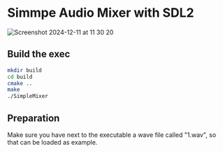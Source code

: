 # Simmpe Audio Mixer with SDL2
![Screenshot 2024-12-11 at 11 30 20](https://github.com/user-attachments/assets/9a168599-c1ef-4712-911f-2b13d9006d98)

## Build the exec
```bash
mkdir build 
cd build
cmake ..
make
./SimpleMixer
```


## Preparation
Make sure you have next to the executable a wave file called "1.wav", so that can be loaded as example. 
